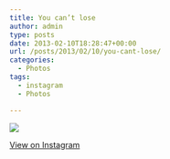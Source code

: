 ```yaml
---
title: You can’t lose
author: admin
type: posts
date: 2013-02-10T18:28:47+00:00
url: /posts/2013/02/10/you-cant-lose/
categories:
  - Photos
tags:
  - instagram
  - Photos

---
```

![][1]

<p class="view-instagram">
  <a href="http://instagr.am/p/Vj37xBKlpe/">View on Instagram</a>
</p>

 [1]: https://lobban.org/wordpress//HLIC/b64157afde60776ab875847533070970.jpg